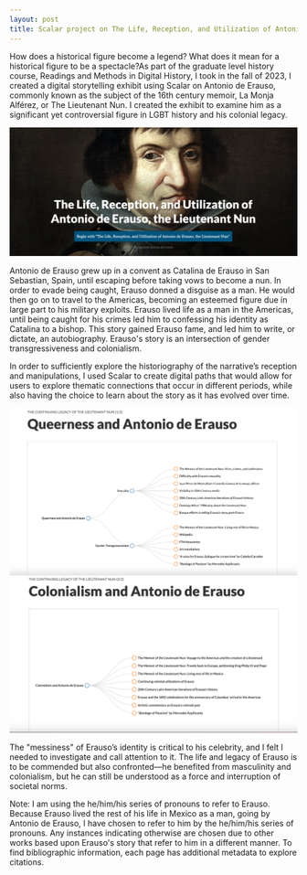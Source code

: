 ```yaml
---
layout: post
title: Scalar project on The Life, Reception, and Utilization of Antonio de Erauso, the Lieutenant Nun
---
```

<p> How does a historical figure become a legend? What does it mean for a historical figure to be a spectacle?As part of the graduate level history course, Readings and Methods in Digital History, I took in the fall of 2023, I created a digital storytelling exhibit using Scalar on Antonio de Erauso, commonly known as the subject of the 16th century memoir, La Monja Alférez, or The Lieutenant Nun. I created the exhibit to examine him as a significant yet controversial figure in LGBT history and his colonial legacy. </p>

![_config.yml](/images/erauso_title_screenshot.png)

<p>Antonio de Erauso grew up in a convent as Catalina de Erauso in San Sebastian, Spain, until escaping before taking vows to become a nun. In order to evade being caught, Erauso donned a disguise as a man. He would then go on to travel to the Americas, becoming an esteemed figure due in large part to his military exploits. Erauso lived life as a man in the Americas, until being caught for his crimes led him to confessing his identity as Catalina to a bishop. This story gained Erauso fame, and led him to write, or dictate, an autobiography. Erauso's story is an intersection of gender transgressiveness and colonialism. </p>

<p> In order to sufficiently explore the historiography of the narrative’s reception and manipulations, I used Scalar to create digital paths that would allow for users to explore thematic connections that occur in different periods, while also having the choice to learn about the story as it has evolved over time. </p>

![_config.yml](/images/erauso_scalar_1.png)
![_config.yml](/images/erauso_scalar_2.png)

<p>The "messiness" of Erauso’s identity is critical to his celebrity, and I felt I needed to investigate and call attention to it. The life and legacy of Erauso is to be commended but also confronted—he benefited from masculinity and colonialism, but he can still be understood as a force and interruption of societal norms. </p> 

<p> Note: I am using the he/him/his series of pronouns to refer to Erauso. Because Erauso lived the rest of his life in Mexico as a man, going by Antonio de Erauso, I have chosen to refer to him by the he/him/his series of pronouns. Any instances indicating otherwise are chosen due to other works based upon Erauso's story that refer to him in a different manner. To find bibliographic information, each page has additional metadata to explore citations. </p> 
